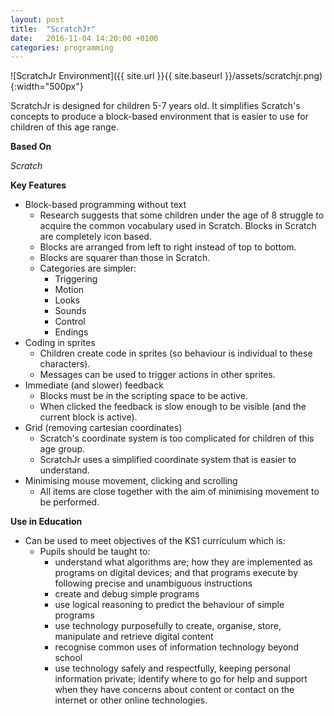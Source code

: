 ```yaml
---
layout: post
title:  "ScratchJr"
date:   2016-11-04 14:20:00 +0100
categories: programming
---
```


![ScratchJr Environment]({{ site.url }}{{ site.baseurl }}/assets/scratchjr.png){:width="500px"}

ScratchJr is designed for children 5-7 years old. It simplifies Scratch's concepts to produce a block-based environment that is easier to use for children of this age range.

**Based On**

*Scratch*

**Key Features**

- Block-based programming without text
	- Research suggests that some children under the age of 8 struggle to acquire the common vocabulary used in Scratch. Blocks in Scratch are completely icon based.
	- Blocks are arranged from left to right instead of top to bottom.
	- Blocks are squarer than those in Scratch.
	- Categories are simpler:
		- Triggering
		- Motion
		- Looks
		- Sounds
		- Control
		- Endings
- Coding in sprites
	- Children create code in sprites (so behaviour is individual to these characters).
	- Messages can be used to trigger actions in other sprites.
- Immediate (and slower) feedback
	- Blocks must be in the scripting space to be active.
	- When clicked the feedback is slow enough to be visible (and the current block is active).
- Grid (removing cartesian coordinates)
	- Scratch's coordinate system is too complicated for children of this age group.
	- ScratchJr uses a simplified coordinate system that is easier to understand.
- Minimising mouse movement, clicking and scrolling
	- All items are close together with the aim of minimising movement to be performed.

**Use in Education**

- Can be used to meet objectives of the KS1 curriculum which is:
	- Pupils should be taught to:
		- understand what algorithms are; how they are implemented as programs on digital
	devices; and that programs execute by following precise and unambiguous instructions
		- create and debug simple programs
		- use logical reasoning to predict the behaviour of simple programs
		- use technology purposefully to create, organise, store, manipulate and retrieve digital
	content
		- recognise common uses of information technology beyond school
		- use technology safely and respectfully, keeping personal information private; identify
	where to go for help and support when they have concerns about content or contact on
	the internet or other online technologies.
